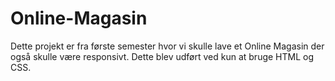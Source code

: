 # Online-Magasin
Dette projekt er fra første semester hvor vi skulle lave et Online Magasin der også skulle være responsivt. Dette blev udført ved kun at bruge HTML og CSS.
